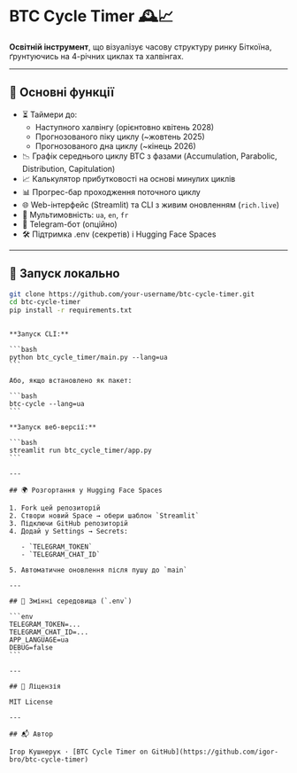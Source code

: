 # BTC Cycle Timer 🕰️📈

**Освітній інструмент**, що візуалізує часову структуру ринку Біткоїна, ґрунтуючись на 4-річних циклах та халвінгах.

---

## 🔧 Основні функції

- ⏳ Таймери до:
  - Наступного халвінгу (орієнтовно квітень 2028)
  - Прогнозованого піку циклу (~жовтень 2025)
  - Прогнозованого дна циклу (~кінець 2026)
- 📉 Графік середнього циклу BTC з фазами (Accumulation, Parabolic, Distribution, Capitulation)
- 📈 Калькулятор прибутковості на основі минулих циклів
- 📊 Прогрес-бар проходження поточного циклу
- 🌐 Web-інтерфейс (Streamlit) та CLI з живим оновленням (`rich.live`)
- 🔄 Мультимовність: `ua`, `en`, `fr`
- 🤖 Telegram-бот (опційно)
- 🛠️ Підтримка .env (секретів) і Hugging Face Spaces

---

## 🚀 Запуск локально

```bash
git clone https://github.com/your-username/btc-cycle-timer.git
cd btc-cycle-timer
pip install -r requirements.txt
```

````

**Запуск CLI:**

```bash
python btc_cycle_timer/main.py --lang=ua
```

Або, якщо встановлено як пакет:

```bash
btc-cycle --lang=ua
```

**Запуск веб-версії:**

```bash
streamlit run btc_cycle_timer/app.py
```

---

## 🌍 Розгортання у Hugging Face Spaces

1. Fork цей репозиторій
2. Створи новий Space → обери шаблон `Streamlit`
3. Підключи GitHub репозиторій
4. Додай у Settings → Secrets:

   - `TELEGRAM_TOKEN`
   - `TELEGRAM_CHAT_ID`

5. Автоматичне оновлення після пушу до `main`

---

## 🧪 Змінні середовища (`.env`)

```env
TELEGRAM_TOKEN=...
TELEGRAM_CHAT_ID=...
APP_LANGUAGE=ua
DEBUG=false
```

---

## 📄 Ліцензія

MIT License

---

## 📬 Автор

Ігор Кушнерук · [BTC Cycle Timer on GitHub](https://github.com/igor-bro/btc-cycle-timer)

````
